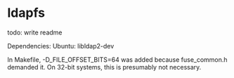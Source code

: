 # ldapfs
todo: write readme

Dependencies:
 Ubuntu:
  libldap2-dev

In Makefile, -D_FILE_OFFSET_BITS=64 was added because fuse_common.h demanded it. On 32-bit systems, this is presumably not necessary.
